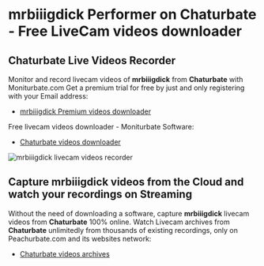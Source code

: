 # mrbiiigdick Performer on Chaturbate - Free LiveCam videos downloader

## Chaturbate Live Videos Recorder

Monitor and record livecam videos of **mrbiiigdick** from **Chaturbate** with Moniturbate.com
Get a premium trial for free by just and only registering with your Email address:
* [mrbiiigdick Premium videos downloader](https://moniturbate.com/request-demo-licence-key.html)

Free livecam videos downloader - Moniturbate Software:
* [Chaturbate videos downloader](https://moniturbate.com/moniturbate-download-software.html)

![mrbiiigdick livecam videos recorder](https://peachurnet.com/templates/moniturbate-software.png)


## Capture mrbiiigdick videos from the Cloud and watch your recordings on Streaming

Without the need of downloading a software, capture **mrbiiigdick** livecam videos from **Chaturbate** 100% online.
Watch Livecam archives from **Chaturbate** unlimitedly from thousands of existing recordings, only on Peachurbate.com and its websites network:
* [Chaturbate videos archives](https://peachurnet.com/)